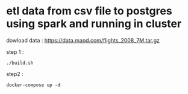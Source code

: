 # etl data from csv file to postgres using spark and running in cluster 
dowload data :  https://data.mapd.com/flights_2008_7M.tar.gz 

step 1 : 

    ./build.sh

step2 : 

    docker-compose up -d
